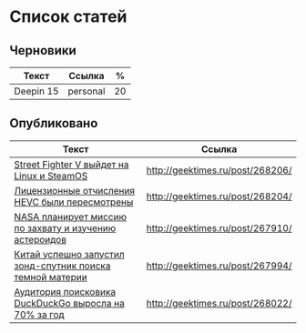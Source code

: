 # Список статей

## Черновики

|Текст|Ссылка|%|
|:-------------:|:-------------:|:-------------:|
|Deepin 15|personal|20|

## Опубликовано

|Текст|Ссылка|
|----------|:-------------:|
|[Street Fighter V выйдет на Linux и SteamOS](done/t_Streetfighter.html)|http://geektimes.ru/post/268206/|
|[Лицензионные отчисления HEVC были пересмотрены](draft/t_HEVC.html)|http://geektimes.ru/post/268204/|
|[NASA планирует миссию по захвату и изучению астероидов](done/t_NASA_Asteroid_Redirect_Mission.txt)|http://geektimes.ru/post/267910/|
|[Китай успешно запустил зонд-спутник поиска темной материи](done/t_China_dark_matter_hunter.html)|http://geektimes.ru/post/267994/|
|[Аудитория поисковика DuckDuckGo выросла на 70% за год](done/t_DuckDuckGo_70_percent.html)|http://geektimes.ru/post/268022/|
